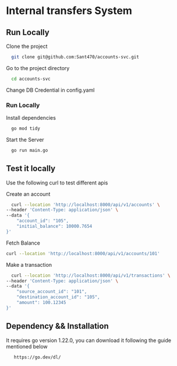 
# Internal transfers System


## Run Locally

Clone the project

```bash
  git clone git@github.com:Sant470/accounts-svc.git
```

Go to the project directory

```bash
  cd accounts-svc
```

Change DB Credential in config.yaml

### Run Locally

Install dependencies
```bash
  go mod tidy
```

Start the Server
```bash
  go run main.go
```

## Test it locally
Use the following curl to test different apis

Create an account
```bash
  curl --location 'http://localhost:8000/api/v1/accounts' \
--header 'Content-Type: application/json' \
--data '{
    "account_id": "105",
    "initial_balance": 10000.7654
}'
```

Fetch Balance
```bash
curl --location 'http://localhost:8000/api/v1/accounts/101'
```

Make a transaction 
```bash
  curl --location 'http://localhost:8000/api/v1/transactions' \
--header 'Content-Type: application/json' \
--data '{
    "source_account_id": "101",
    "destination_account_id": "105",
    "amount": 100.12345
}'
```
## Dependency && Installation

It requires go version 1.22.0, you can download it following the guide mentioned below 

```bash
   https://go.dev/dl/
```
    